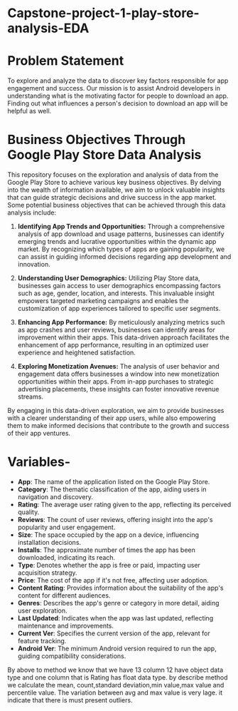 # Capstone-project-1-play-store-analysis-EDA
# Problem Statement
To explore and analyze the data to discover key factors responsible for app engagement and success. Our mission is to assist Android developers in understanding what is the motivating factor for people to download an app. Finding out what influences a person's decision to download an app will be helpful as well.

# Business Objectives Through Google Play Store Data Analysis
This repository focuses on the exploration and analysis of data from the Google Play Store to achieve various key business objectives. By delving into the wealth of information available, we aim to unlock valuable insights that can guide strategic decisions and drive success in the app market. Some potential business objectives that can be achieved through this data analysis include:

1. **Identifying App Trends and Opportunities:**
   Through a comprehensive analysis of app download and usage patterns, businesses can identify emerging trends and lucrative opportunities within the dynamic app market. By recognizing which types of apps are gaining popularity, we can assist in guiding informed decisions regarding app development and innovation.

2. **Understanding User Demographics:**
   Utilizing Play Store data, businesses gain access to user demographics encompassing factors such as age, gender, location, and interests. This invaluable insight empowers targeted marketing campaigns and enables the customization of app experiences tailored to specific user segments.

3. **Enhancing App Performance:**
   By meticulously analyzing metrics such as app crashes and user reviews, businesses can identify areas for improvement within their apps. This data-driven approach facilitates the enhancement of app performance, resulting in an optimized user experience and heightened satisfaction.

4. **Exploring Monetization Avenues:**
   The analysis of user behavior and engagement data offers businesses a window into new monetization opportunities within their apps. From in-app purchases to strategic advertising placements, these insights can foster innovative revenue streams.

By engaging in this data-driven exploration, we aim to provide businesses with a clearer understanding of their app users, while also empowering them to make informed decisions that contribute to the growth and success of their app ventures.

# Variables-
- **App**: The name of the application listed on the Google Play Store.
- **Category**: The thematic classification of the app, aiding users in navigation and discovery.
- **Rating**: The average user rating given to the app, reflecting its perceived quality.
- **Reviews**: The count of user reviews, offering insight into the app's popularity and user engagement.
- **Size**: The space occupied by the app on a device, influencing installation decisions.
- **Installs**: The approximate number of times the app has been downloaded, indicating its reach.
- **Type**: Denotes whether the app is free or paid, impacting user acquisition strategy.
- **Price**: The cost of the app if it's not free, affecting user adoption.
- **Content Rating**: Provides information about the suitability of the app's content for different audiences.
- **Genres**: Describes the app's genre or category in more detail, aiding user exploration.
- **Last Updated**: Indicates when the app was last updated, reflecting maintenance and improvements.
- **Current Ver**: Specifies the current version of the app, relevant for feature tracking.
- **Android Ver**: The minimum Android version required to run the app, guiding compatibility considerations.

By above to method we know that we have 13 column 12 have object data type and one column that is Rating has float data type.
by describe method we calculate the mean, count,standard deviation,min value,max value and percentile value.
The variation between avg and max value is very lage. it indicate that there is must present outliers.



